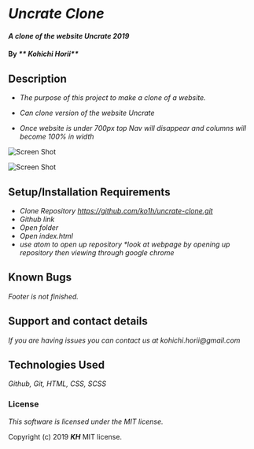 # _Uncrate Clone_

#### _A clone of the website Uncrate 2019_

#### By _** Kohichi Horii**_

## Description

* _The purpose of this project to make a clone of a website._

* _Can clone version of the website Uncrate_
* _Once website is under 700px top Nav will disappear and columns will become 100% in width_

![Screen Shot]("img/screenshot1.png")

![Screen Shot]("img/screenshot2.png")

## Setup/Installation Requirements

* _Clone Repository https://github.com/ko1h/uncrate-clone.git_
* _Github link_
* _Open folder_
* _Open index.html_
* _use atom to open up repository *look at webpage by opening up repository then viewing through google chrome_

## Known Bugs

_Footer is not finished._

## Support and contact details

_If you are having issues you can contact us at kohichi.horii@gmail.com_

## Technologies Used

_Github, Git, HTML, CSS, SCSS_


### License

*This software is licensed under the MIT license.*

Copyright (c) 2019 **_KH_** MIT license.
